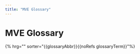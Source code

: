 ```yaml
---
title: "MVE Glossary"
---
```


# MVE Glossary

{% hrg="" sorter="{{glossaryAbbr}}{{noRefs glossaryTerm}}"%}
